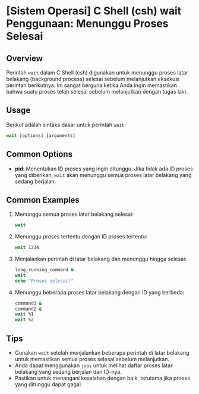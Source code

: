 # [Sistem Operasi] C Shell (csh) wait Penggunaan: Menunggu Proses Selesai

## Overview
Perintah `wait` dalam C Shell (csh) digunakan untuk menunggu proses latar belakang (background process) selesai sebelum melanjutkan eksekusi perintah berikutnya. Ini sangat berguna ketika Anda ingin memastikan bahwa suatu proses telah selesai sebelum melanjutkan dengan tugas lain.

## Usage
Berikut adalah sintaks dasar untuk perintah `wait`:

```csh
wait [options] [arguments]
```

## Common Options
- **pid**: Menentukan ID proses yang ingin ditunggu. Jika tidak ada ID proses yang diberikan, `wait` akan menunggu semua proses latar belakang yang sedang berjalan.

## Common Examples

1. Menunggu semua proses latar belakang selesai:
   ```csh
   wait
   ```

2. Menunggu proses tertentu dengan ID proses tertentu:
   ```csh
   wait 1234
   ```

3. Menjalankan perintah di latar belakang dan menunggu hingga selesai:
   ```csh
   long_running_command &
   wait
   echo "Proses selesai!"
   ```

4. Menunggu beberapa proses latar belakang dengan ID yang berbeda:
   ```csh
   command1 &
   command2 &
   wait %1
   wait %2
   ```

## Tips
- Gunakan `wait` setelah menjalankan beberapa perintah di latar belakang untuk memastikan semua proses selesai sebelum melanjutkan.
- Anda dapat menggunakan `jobs` untuk melihat daftar proses latar belakang yang sedang berjalan dan ID-nya.
- Pastikan untuk menangani kesalahan dengan baik, terutama jika proses yang ditunggu dapat gagal.
